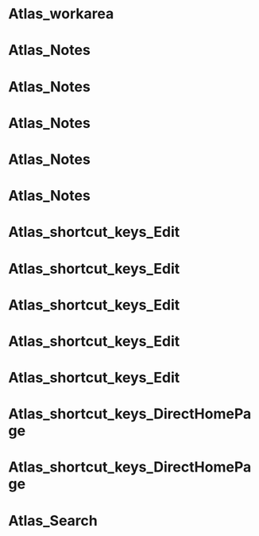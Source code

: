 # Atlas_workarea
# Atlas_Notes
# Atlas_Notes
# Atlas_Notes
# Atlas_Notes
# Atlas_Notes
# Atlas_shortcut_keys_Edit
# Atlas_shortcut_keys_Edit
# Atlas_shortcut_keys_Edit
# Atlas_shortcut_keys_Edit
# Atlas_shortcut_keys_Edit
# Atlas_shortcut_keys_DirectHomePage
# Atlas_shortcut_keys_DirectHomePage
# Atlas_Search
